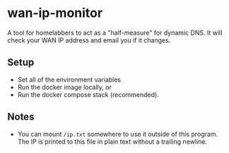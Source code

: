 # wan-ip-monitor

A tool for homelabbers to act as a "half-measure" for dynamic DNS. It will check your WAN IP address and email you if it changes.

## Setup

* Set all of the environment variables
* Run the docker image locally, or
* Run the docker compose stack (recommended).

## Notes

* You can mount `/ip.txt` somewhere to use it outside of this program. The IP is printed to this file in plain text without a trailing newline.
